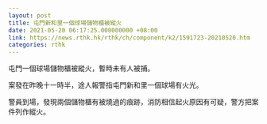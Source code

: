 ```yaml
---
layout: post
title: 屯門新和里一個球場儲物櫃被縱火
date: 2021-05-20 06:17:25.000000000 +08:00
link: https://news.rthk.hk/rthk/ch/component/k2/1591723-20210520.htm
categories: rthk
---
```


屯門一個球場儲物櫃被縱火，暫時未有人被捕。

案發在昨晚十一時半，途人報警指屯門新和里一個球場有火光。

警員到場，發現兩個儲物櫃有被燒過的痕跡，消防相信起火原因有可疑，警方把案件列作縱火。
